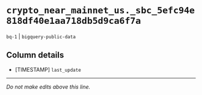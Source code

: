 # `crypto_near_mainnet_us._sbc_5efc94e818df40e1aa718db5d9ca6f7a`
`bq-1` | `bigquery-public-data`

## Column details
* [TIMESTAMP] `last_update`

-------------------------------------------------------------------------------
*Do not make edits above this line.*
